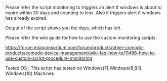 Please refer the script monitoring to triggers an alert if windows is about to expire within 30 days and counting to less. Also it triggers alert if windows has already expired.

Output of the script shows you the days, which has left.

Please refer the wiki guide for how to use the custom monitoring scripts:

https://forum.mspconsortium.com/forum/products/other-comodo-products/comodo-device-management/wiki-faq-how-to/11486-how-to-use-custom-script-procedure-monitoring

Tested OS : This script has tested on Windows(7),Windows(8,8.1), Windows(10) Machines